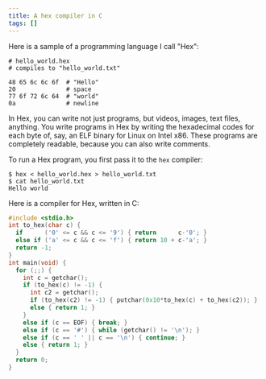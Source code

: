 ```yaml
---
title: A hex compiler in C
tags: []
---
```


Here is a sample of a programming language I call "Hex":

```
# hello_world.hex
# compiles to "hello_world.txt"

48 65 6c 6c 6f  # "Hello"
20              # space
77 6f 72 6c 64  # "world"
0a              # newline
```

In Hex, you can write not just programs, but videos, images, text files, anything.
You write programs in Hex by writing the hexadecimal codes for each byte of,
say, an ELF binary for Linux on Intel x86.
These programs are completely readable, because you can also write comments.

To run a Hex program, you first pass it to the `hex` compiler:

```
$ hex < hello_world.hex > hello_world.txt
$ cat hello_world.txt
Hello world
```

Here is a compiler for Hex, written in C:

```c
#include <stdio.h>
int to_hex(char c) {
  if      ('0' <= c && c <= '9') { return      c-'0'; }
  else if ('a' <= c && c <= 'f') { return 10 + c-'a'; }
  return -1;
}
int main(void) {
  for (;;) {
    int c = getchar();
    if (to_hex(c) != -1) {
      int c2 = getchar();
      if (to_hex(c2) != -1) { putchar(0x10*to_hex(c) + to_hex(c2)); }
      else { return 1; }
    }
    else if (c == EOF) { break; }
    else if (c == '#') { while (getchar() != '\n'); }
    else if (c == ' ' || c == '\n') { continue; }
    else { return 1; }
  }
  return 0;
}
```
